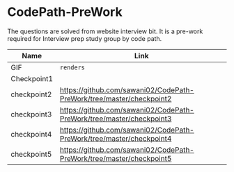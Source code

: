 # CodePath-PreWork

The questions are solved from website interview bit. It is a pre-work required for Interview prep study group by code path.

Name | Link 
--- | --- 
GIF | `renders` 
Checkpoint1 |     
checkpoint2 | https://github.com/sawani02/CodePath-PreWork/tree/master/checkpoint2    
checkpoint3 |  https://github.com/sawani02/CodePath-PreWork/tree/master/checkpoint3   
checkpoint4 |   https://github.com/sawani02/CodePath-PreWork/tree/master/checkpoint4   
checkpoint5 |    https://github.com/sawani02/CodePath-PreWork/tree/master/checkpoint5  
